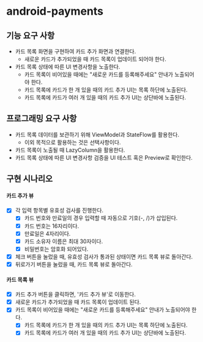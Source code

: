 # android-payments

## 기능 요구 사항

- 카드 목록 화면을 구현하여 카드 추가 화면과 연결한다.
    - 새로운 카드가 추가되었을 때 카드 목록이 업데이트 되어야 한다.
- 카드 목록 상태에 따른 UI 변경사항을 노출한다.
    - 카드 목록이 비어있을 때에는 "새로운 카드를 등록해주세요" 안내가 노출되어야 한다.
    - 카드 목록에 카드가 한 개 있을 때의 카드 추가 UI는 목록 하단에 노출된다.
    - 카드 목록에 카드가 여러 개 있을 때의 카드 추가 UI는 상단바에 노출된다.

## 프로그래밍 요구 사항

- 카드 목록 데이터를 보관하기 위해 ViewModel과 StateFlow를 활용한다.
    - 이외 목적으로 활용하는 것은 선택사항이다.
- 카드 목록이 노출될 때 LazyColumn을 활용한다.
- 카드 목록 상태에 따른 UI 변경사항 검증을 UI 테스트 혹은 Preview로 확인한다.

## 구현 시나리오

#### 카드 추가 뷰

- [x] 각 입력 항목별 유효성 검사를 진행한다.
    - [x] 카드 번호와 만료일의 경우 입력할 때 자동으로 기호(-, /)가 삽입된다.
    - [x] 카드 번호는 16자리이다.
    - [x] 만료일은 4자리이다.
    - [x] 카드 소유자 이름은 최대 30자이다.
    - [x] 비밀번호는 암호화 되어있다.
- [x] 체크 버튼을 눌렀을 때, 유효성 검사가 통과된 상태이면 카드 목록 뷰로 돌아간다.
- [x] 뒤로가기 버튼을 눌렀을 때, 카드 목록 뷰로 돌아간다.

#### 카드 목록 뷰

- [x] 카드 추가 버튼을 클릭하면, '카드 추가 뷰'로 이동한다.
- [x] 새로운 카드가 추가되었을 때 카드 목록이 업데이트 된다.
- [x] 카드 목록이 비어있을 때에는 "새로운 카드를 등록해주세요" 안내가 노출되어야 한다.
    - [x] 카드 목록에 카드가 한 개 있을 때의 카드 추가 UI는 목록 하단에 노출된다.
    - [x] 카드 목록에 카드가 여러 개 있을 때의 카드 추가 UI는 상단바에 노출된다.
